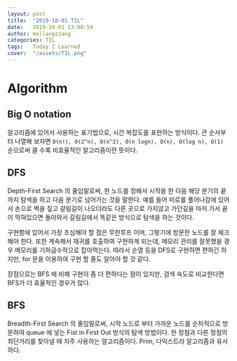 ```yaml
---
layout: post
title:  "2019-10-01 TIL"
date:   2019-10-01 13:00:59
author: mollangzzang
categories: TIL
tags:	Today I Learned
cover:  "/assets/TIL.png"
---
```


# Algorithm

## Big O notation

알고리즘에 있어서 사용하는 표기법으로, 시간 복잡도를 표현하는 방식이다.
큰 순서부터 나열해 보자면 `O(n!), O(2^n), O(n^2), O(n logn), O(n), O(log n), O(1)` 순으로써 클 수록 비효율적인 알고리즘이란 뜻이다.

## DFS

Depth-First Search 의 줄임말로써, 한 노드를 정해서 시작을 한 다음 해당 분기의 끝까지 탐색을 하고 다음 분기로 넘어가는 것을 말한다.
예를 들어 미로를 풀어나감에 있어서 손으로 벽을 짚고 갈림길이 나오더라도 다른 곳으로 가지않고 가던길을 마저 가서 끝이 막혀있으면 돌아와서 갈림길에서 똑같은 방식으로 탐색을 하는 것이다.

구현함에 있어서 가장 조심해야 할 점은 무한루프 이며, 그렇기에 방문한 노드를 잘 체크해야 한다. 또한 계속해서 재귀를 호출하여 구현하게 되는데, 메모리 관리를 잘못했을 경우 메모리를 기하급수적으로 잡아먹는다. 따라서 순열 등을 DFS로 구현하면 편하긴 하지만, for 문을 이용하여 구현 할 줄도 알아야 할 것 같다.

장점으로는 BFS 에 비해 구현이 좀 더 편하다는 점이 있지만, 검색 속도로 비교한다면 BFS가 더 효율적인 경우가 많다.

## BFS

Breadth-First Search 의 줄임말로써, 시작 노드로 부터 가까운 노드를 순차적으로 방문하여 queue 에 넣는 Fist in First Out 방식의 탐색 방법이다. 한 정점과 다른 정점의 최단거리를 찾아낼 때 자주 사용하는 알고리즘이다. Prim, 다익스트라 알고리즘과 유사하다.
